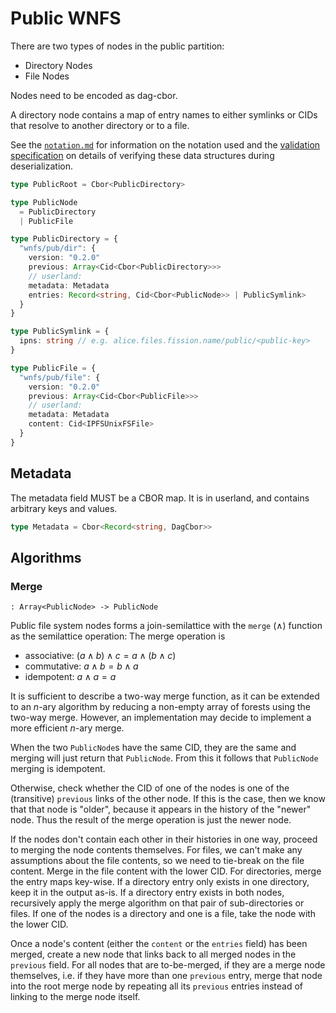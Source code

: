 # Public WNFS

There are two types of nodes in the public partition:
- Directory Nodes
- File Nodes

Nodes need to be encoded as dag-cbor.

A directory node contains a map of entry names to either symlinks or CIDs that resolve to another directory or to a file.

See the [`notation.md`](/spec/notation.md) for information on the notation used and the [validation specification](/spec/validation.md) on details of verifying these data structures during deserialization.

```typescript
type PublicRoot = Cbor<PublicDirectory>

type PublicNode
  = PublicDirectory
  | PublicFile

type PublicDirectory = {
  "wnfs/pub/dir": {
    version: "0.2.0"
    previous: Array<Cid<Cbor<PublicDirectory>>>
    // userland:
    metadata: Metadata
    entries: Record<string, Cid<Cbor<PublicNode>> | PublicSymlink>
  }
}

type PublicSymlink = {
  ipns: string // e.g. alice.files.fission.name/public/<public-key>
}

type PublicFile = {
  "wnfs/pub/file": {
    version: "0.2.0"
    previous: Array<Cid<Cbor<PublicFile>>>
    // userland:
    metadata: Metadata
    content: Cid<IPFSUnixFSFile>
  }
}
```

## Metadata

The metadata field MUST be a CBOR map. It is in userland, and contains arbitrary keys and values.

```ts
type Metadata = Cbor<Record<string, DagCbor>>
```

## Algorithms

### Merge

`: Array<PublicNode> -> PublicNode`

Public file system nodes forms a join-semilattice with the `merge` ($\land$) function as the semilattice operation:
The merge operation is
- associative: $(a \land b) \land c = a \land (b \land c)$
- commutative: $a \land b = b \land a$
- idempotent: $a \land a = a$

It is sufficient to describe a two-way merge function, as it can be extended to an $n$-ary algorithm by reducing a non-empty array of forests using the two-way merge. However, an implementation may decide to implement a more efficient $n$-ary merge.

When the two `PublicNode`s have the same CID, they are the same and merging will just return that `PublicNode`. From this it follows that `PublicNode` merging is idempotent.

Otherwise, check whether the CID of one of the nodes is one of the (transitive) `previous` links of the other node.
If this is the case, then we know that that node is "older", because it appears in the history of the "newer" node. Thus the result of the merge operation is just the newer node.

If the nodes don't contain each other in their histories in one way, proceed to merging the node contents themselves.
For files, we can't make any assumptions about the file contents, so we need to tie-break on the file content. Merge in the file content with the lower CID.
For directories, merge the entry maps key-wise. If a directory entry only exists in one directory, keep it in the output as-is. If a directory entry exists in both nodes, recursively apply the merge algorithm on that pair of sub-directories or files. If one of the nodes is a directory and one is a file, take the node with the lower CID.

Once a node's content (either the `content` or the `entries` field) has been merged, create a new node that links back to all merged nodes in the `previous` field.
For all nodes that are to-be-merged, if they are a merge node themselves, i.e. if they have more than one `previous` entry, merge that node into the root merge node by repeating all its `previous` entries instead of linking to the merge node itself.

